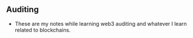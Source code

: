 ## Auditing
- These are my notes while learning web3 auditing and whatever I learn related to blockchains. 
